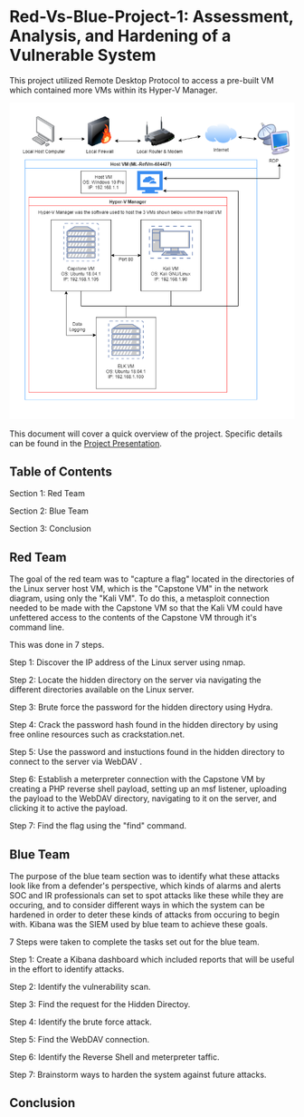 # Red-Vs-Blue-Project-1: Assessment, Analysis, and Hardening of a Vulnerable System
This project utilized Remote Desktop Protocol to access a pre-built VM which contained more VMs within its Hyper-V Manager.

![Network Diagram](Network_Diagram.drawio.png)

This document will cover a quick overview of the project. Specific details can be found in the [Project Presentation](/Project-Presentation/Capstone_Engagement_Presentation.pdf).

## Table of Contents

Section 1: Red Team

Section 2: Blue Team

Section 3: Conclusion


## Red Team

The goal of the red team was to "capture a flag" located in the directories of the Linux server host VM, which is the "Capstone VM" in the network diagram, using only the "Kali VM".
To do this, a metasploit connection needed to be made with the Capstone VM so that the Kali VM could have unfettered access to the contents of the Capstone VM through it's command line.

This was done in 7 steps.

Step 1: Discover the IP address of the Linux server using nmap.

Step 2: Locate the hidden directory on the server via navigating the different directories available on the Linux server.

Step 3: Brute force the password for the hidden directory using Hydra.

Step 4: Crack the password hash found in the hidden directory by using free online resources such as crackstation.net.

Step 5: Use the password and instuctions found in the hidden directory to connect to the server via WebDAV .

Step 6: Establish a meterpreter connection with the Capstone VM by creating a PHP reverse shell payload, setting up an msf listener, uploading the payload to the WebDAV directory, navigating to it on the server, and clicking it to active the payload.

Step 7: Find the flag using the "find" command.


## Blue Team

The purpose of the blue team section was to identify what these attacks look like from a defender's perspective, which kinds of alarms and alerts SOC and IR professionals can set to spot attacks like these while they are occuring, and to consider different ways in which the system can be hardened in order to deter these kinds of attacks from occuring to begin with.
Kibana was the SIEM used by blue team to achieve these goals. 

7 Steps were taken to complete the tasks set out for the blue team.

Step 1: Create a Kibana dashboard which included reports that will be useful in the effort to identify attacks.

Step 2: Identify the vulnerability scan.

Step 3: Find the request for the Hidden Directoy.

Step 4: Identify the brute force attack.

Step 5: Find the WebDAV connection.

Step 6: Identify the Reverse Shell and meterpreter taffic.

Step 7: Brainstorm ways to harden the system against future attacks.


## Conclusion

